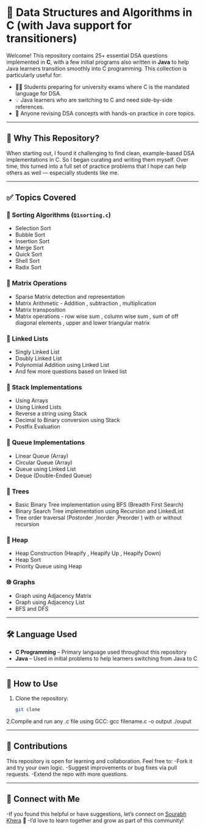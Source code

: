 # 📘 Data Structures and Algorithms in C (with Java support for transitioners)

Welcome! This repository contains 25+ essential DSA questions implemented in **C**, with a few initial programs also written in **Java** to help Java learners 
transition smoothly into C programming. This collection is particularly useful for:

- 🧑‍🎓 Students preparing for university exams where C is the mandated language for DSA.
- 💡 Java learners who are switching to C and need side-by-side references.
- 🚀 Anyone revising DSA concepts with hands-on practice in core topics.

---

## 📌 Why This Repository?

When starting out, I found it challenging to find clean, example-based DSA implementations in C. 
So I began curating and writing them myself. Over time, this turned into a full set of practice problems that I hope can help others as well — especially students like me.

---

## ✅ Topics Covered

### 🔁 Sorting Algorithms (`Q1sorting.c`)
- Selection Sort
- Bubble Sort
- Insertion Sort
- Merge Sort
- Quick Sort
- Shell Sort
- Radix Sort

### 🧮 Matrix Operations
- Sparse Matrix detection and representation 
- Matrix Arithmetic - Addition , subtraction , multiplication 
- Matrix transposition
- Matrix operations - row wise sum , column wise sum , sum of off diagonal elements , upper and lower triangular matrix 

### 🔗 Linked Lists
- Singly Linked List
- Doubly Linked List
- Polynomial Addition using Linked List
- And few more questions based on linked list

### 🥞 Stack Implementations
- Using Arrays
- Using Linked Lists
- Reverse a string using Stack
- Decimal to Binary conversion using Stack
- Postfix Evaluation

### 🧾 Queue Implementations
- Linear Queue (Array)
- Circular Queue (Array)
- Queue using Linked List
- Deque (Double-Ended Queue)

### 🌳 Trees 
- Basic Binary Tree implementation using BFS (Breadth First Search)
- Binary Search Tree implementation using Recursion and LinkedList
- Tree order traversal (Postorder ,Inorder ,Preorder ) with or without recursion 

### 🔺 Heap
- Heap Construction (Heapify , Heapify Up , Heapify Down)
- Heap Sort
- Priority Queue using Heap

### 🌐 Graphs
- Graph using Adjacency Matrix
- Graph using Adjacency List
- BFS and DFS

---

## 🛠 Language Used

- **C Programming** – Primary language used throughout this repository
- **Java** – Used in initial problems to help learners switching from Java to C

---

## 🚀 How to Use

1. Clone the repository:
   ```bash
   git clone
2.Compile and run any .c file using GCC:
    gcc filename.c -o output
    ./ouput
    
---

## 🤝 Contributions
This repository is open for learning and collaboration. Feel free to:
-Fork it and try your own logic.
-Suggest improvements or bug fixes via pull requests.
-Extend the repo with more questions.

---

## 📣 Connect with Me
-If you found this helpful or have suggestions, let’s connect on [Sourabh Khera](https://www.linkedin.com/in/sourabh-khera-356766227/) 💬
-I’d love to learn together and grow as part of this community!
